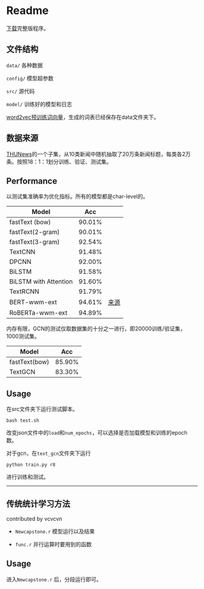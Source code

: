 # Readme

[下载](https://cloud.tsinghua.edu.cn/d/115cba163e02481e9924/)完整版程序。

## 文件结构

`data/` 各种数据

`config/` 模型超参数

`src/` 源代码

`model/` 训练好的模型和日志

[word2vec预训练词向量](https://pan.baidu.com/s/1pUqyn7mnPcUmzxT64gGpSw)，生成的词表已经保存在data文件夹下。

## 数据来源
[THUNews](http://thuctc.thunlp.org/#%E4%B8%AD%E6%96%87%E6%96%87%E6%9C%AC%E5%88%86%E7%B1%BB%E6%95%B0%E6%8D%AE%E9%9B%86THUCNews)的一个子集，从10类新闻中随机抽取了20万条新闻标题，每类各2万条。按照18：1：1划分训练、验证、测试集。


## Performance

以测试集准确率为优化指标。所有的模型都是char-level的。

| Model    | Acc    |                                                   |
| -------- | ------ | ----------------------------------------------------- |
| fastText (bow) | 90.01% |  |
| fastText(2-gram) | 90.01% |  |
| fastText(3-gram) | 92.54% |  |
| TextCNN | 91.48% |  |
| DPCNN    | 92.00% |  |
| BiLSTM | 91.58% |                                                       |
| BiLSTM with Attention | 91.60% ||
| TextRCNN | 91.79% |                                   |
| BERT-wwm-ext | 94.61% | [来源](https://github.com/ymcui/Chinese-BERT-wwm) |
| RoBERTa-wwm-ext | 94.89% |  |

内存有限，GCN的测试仅取数据集的十分之一进行，即20000训练/验证集，1000测试集。

| Model         | Acc    |
| ------------- | ------ |
| fastText(bow) | 85.90% |
| TextGCN       | 83.30% |

## Usage

在src文件夹下运行测试脚本。

```shell
bash test.sh
```

改变json文件中的`load`和`num_epochs`，可以选择是否加载模型和训练的epoch数。

对于gcn，在`text_gcn`文件夹下运行

```
python train.py r8
```

进行训练和测试。

---

## 传统统计学习方法

contributed by vcvcvn

- `Newcapstone.r`  模型运行以及结果

- `func.r` 并行运算时要用到的函数

## Usage

进入`Newcapstone.r` 后，分段运行即可。